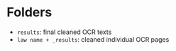 # Folders

-   `results`: final cleaned OCR texts
-   `law name + _results`: cleaned individual OCR pages